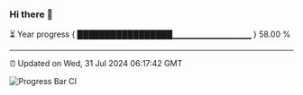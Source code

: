 ### Hi there 👋

⏳ Year progress { █████████████████▁▁▁▁▁▁▁▁▁▁▁▁▁ } 58.00 %

---

⏰ Updated on Wed, 31 Jul 2024 06:17:42 GMT

![Progress Bar CI](https://github.com/liununu/liununu/workflows/Progress%20Bar%20CI/badge.svg)
